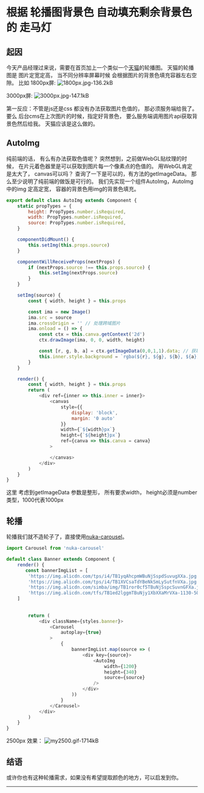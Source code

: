 ﻿# 根据 轮播图背景色 自动填充剩余背景色的 走马灯

## 起因
今天产品经理过来说，需要在首页加上一个类似一个[天猫](https://www.tmall.com)的轮播图。
天猫的轮播图是 图片定宽定高， 当不同分辨率屏幕时候 会根据图片的背景色填充容器左右空隙。 比如
1800px屏:
![1800px.jpg-136.2kB][1]

3000px屏:
![3000px.jpg-147.1kB][2]

第一反应：不管是js还是css 都没有办法获取图片色值的， 那必须服务端给我了。要么 后台cms在上次图片的时候，指定好背景色， 要么服务端调用图片api获取背景色然后给我。
天猫应该是这么做的。

## AutoImg
纯前端的话， 有么有办法获取色值呢？ 突然想到，之前做WebGL贴纹理的时候， 在片元着色器里是可以获取到图片每一个像素点的色值的。 用WebGL肯定是太大了， canvas可以吗？ 查询了一下是可以的，有方法的getImageData。 那么至少说明了纯前端的做饭是可行的。 我们先实现一个组件AutoImg，AutoImg中的img 定高定宽， 容器的背景色用img的背景色填充。 
```javascript
export default class AutoImg extends Component {
    static propTypes = {
        height: PropTypes.number.isRequired,
        width: PropTypes.number.isRequired,
        source: PropTypes.number.isRequired,
    }

    componentDidMount() {
        this.setImg(this.props.source)
    }

    componentWillReceiveProps(nextProps) {
        if (nextProps.source !== this.props.source) {
            this.setImg(nextProps.source)
        }
    }

    setImg(source) {
        const { width, height } = this.props

        const ima = new Image()
        ima.src = source
        ima.crossOrigin = '' // 处理跨域图片
        ima.onload = () => {
            const ctx = this.canva.getContext('2d')
            ctx.drawImage(ima, 0, 0, width, height)

            const [r, g, b, a] = ctx.getImageData(0,0,1,1).data; // 获取背景色
            this.inner.style.background = `rgba(${r}, ${g}, ${b}, ${a})`
        }
    }

    render() {
        const { width, height } = this.props
        return (
            <div ref={inner => this.inner = inner}>
                <canvas
                    style={{
                        display: 'block',
                        margin: '0 auto'
                    }}
                    width={`${width}px`}
                    height={`${height}px`}
                    ref={canva => this.canva = canva}
                >

                </canvas>
            </div>
        )
    }
}
```
这里 考虑到getImageData 参数是整形， 所有要求width， height必须是number类型，1000代表1000px

## 轮播
轮播我们就不造轮子了，直接使用[nuka-carousel](https://github.com/FormidableLabs/nuka-carousel)。 
```javascript
import Carousel from 'nuka-carousel'

default class Banner extends Component {
    render() {
       const bannerImgList = [
        'https://img.alicdn.com/tps/i4/TB1yqAhcpmWBuNjSspdSuvugXXa.jpg',
        'https://img.alicdn.com/tps/i4/TB1XVCsaTdYBeNkSmLySutfnVXa.jpg',
        'https://img.alicdn.com/simba/img/TB1ror0cf5TBuNjSspcSuvnGFXa.jpg',
        'https://img.alicdn.com/tfs/TB1ed2lggmTBuNjy1XbXXaMrVXa-1130-500.jpg_q100.jpg_.webp',
    ]
       
       
        return (
            <div className={styles.banner}>
                <Carousel
                    autoplay={true}
                >
                    {
                        bannerImgList.map(source => (
                            <div key={source}>
                                <AutoImg
                                    width={1200}
                                    height={340}
                                    source={source}
                                />
                            </div>
                        ))
                    }
                </Carousel>
            </div>
        )
    }
}
```

2500px 效果：
![my2500.gif-1714kB][3]

## 结语
或许你也有这种轮播需求，如果没有希望提取颜色的地方，可以启发到你。 

---

  [1]: http://static.zybuluo.com/ykforerlang/9af8jl7jo6szhcil7ibp8vr8/1800px.jpg
  [2]: http://static.zybuluo.com/ykforerlang/rez9a1uqzz0tiuxk9c0x4mhr/3000px.jpg
  [3]: http://static.zybuluo.com/ykforerlang/cv252dfnl5kb53lx257oh575/my2500.gif